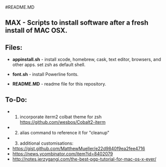 #README.MD

## MAX - Scripts to install software after a fresh install of MAC OSX.

## Files:

* **appinstall.sh** - install xcode, homebrew, cask, text editor, browsers, and other apps. set zsh as default shell.

* **font.sh** - install Powerline fonts.

* **README.MD** - readme file for this repository.

## To-Do:
 - 1. incorporate iterm2 colbat theme for zsh https://github.com/wesbos/Cobalt2-iterm
 - 2. alias command to reference it for "cleanup"
 - 3. additional customisations:
 - https://gist.github.com/MatthewMueller/e22d9840f9ea2fee4716
 - https://news.ycombinator.com/item?id=8402079
 - http://notes.jerzygangi.com/the-best-pgp-tutorial-for-mac-os-x-ever/

